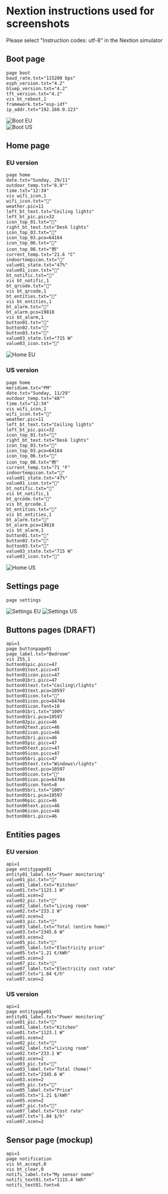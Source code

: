 # Nextion instructions used for screenshots

Please select "Instruction codes: utf-8" in the Nextion simulator

## Boot page

```nextion
page boot
baud_rate.txt="115200 bps"
esph_version.txt="4.2"
bluep_version.txt="4.2"
tft_version.txt="4.2"
vis bt_reboot,1
framework.txt="esp-idf"
ip_addr.txt="192.168.0.123"
```

![Boot EU](../docs/pics/eu_boot.png)
<br>
![Boot US](../docs/pics/us_boot.png)

## Home page

### EU version

```nextion
page home
date.txt="Sunday, 29/11"
outdoor_temp.txt="8.9°"
time.txt="12:34"
vis wifi_icon,1
wifi_icon.txt=""
weather.pic=11
left_bt_text.txt="Ceiling lights"
left_bt_pic.pic=32
icon_top_01.txt=""
right_bt_text.txt="Desk lights"
icon_top_03.txt=""
icon_top_03.pco=64164
icon_top_06.txt=""
icon_top_08.txt="侀"
current_temp.txt="21.6 °C"
indoortempicon.txt=""
value01_state.txt="47%"
value01_icon.txt=""
bt_notific.txt=""
vis bt_notific,1
bt_qrcode.txt=""
vis bt_qrcode,1
bt_entities.txt=""
vis bt_entities,1
bt_alarm.txt=""
bt_alarm.pco=19818
vis bt_alarm,1
button01.txt=""
button02.txt=""
button03.txt=""
value03_state.txt="715 W"
value03_icon.txt=""
```

![Home EU](../docs/pics/eu_home.png)

### US version

```nextion
page home
meridiem.txt="PM"
date.txt="Sunday, 11/29"
outdoor_temp.txt="48°"
time.txt="12:34"
vis wifi_icon,1
wifi_icon.txt=""
weather.pic=11
left_bt_text.txt="Ceiling lights"
left_bt_pic.pic=32
icon_top_01.txt=""
right_bt_text.txt="Desk lights"
icon_top_03.txt=""
icon_top_03.pco=64164
icon_top_06.txt=""
icon_top_08.txt="侀"
current_temp.txt="71 °F"
indoortempicon.txt=""
value01_state.txt="47%"
value01_icon.txt=""
bt_notific.txt=""
vis bt_notific,1
bt_qrcode.txt=""
vis bt_qrcode,1
bt_entities.txt=""
vis bt_entities,1
bt_alarm.txt=""
bt_alarm.pco=19818
vis bt_alarm,1
button01.txt=""
button02.txt=""
button03.txt=""
value03_state.txt="715 W"
value03_icon.txt=""
```

![Home US](../docs/pics/us_home.png)

## Settings page

```nextion
page settings
```

![Settings EU](../docs/pics/eu_settings.png)
![Settings US](../docs/pics/us_settings.png)

## Buttons pages (DRAFT)

```nextion
api=1
page buttonpage01
page_label.txt="Bedroom"
vis 255,1
button01pic.picc=47
button01text.picc=47
button01icon.picc=47
button01bri.picc=47
button01text.txt="Ceiling\rlights"
button01text.pco=10597
button01icon.txt=""
button01icon.pco=64704
button01icon.font=10
button01bri.txt="100%"
button01bri.pco=10597
button02pic.picc=46
button02text.picc=46
button02icon.picc=46
button02bri.picc=46
button05pic.picc=47
button05text.picc=47
button05icon.picc=47
button05bri.picc=47
button05text.txt="Windows\rlights"
button05text.pco=10597
button05icon.txt=""
button05icon.pco=64704
button05icon.font=8
button05bri.txt="100%"
button05bri.pco=10597
button06pic.picc=46
button06text.picc=46
button06icon.picc=46
button06bri.picc=46
```

## Entities pages

### EU version

```nextion
api=1
page entitypage01
entity01_label.txt="Power monitoring"
value01_pic.txt=""
value01_label.txt="Kitchen"
value01.txt="1123.1 W"
value01.xcen=2
value02_pic.txt=""
value02_label.txt="Living room"
value02.txt="233.1 W"
value02.xcen=2
value03_pic.txt=""
value03_label.txt="Total (entire home)"
value03.txt="2345.6 W"
value03.xcen=2
value05_pic.txt=""
value05_label.txt="Electricity price"
value05.txt="1.21 €/kWh"
value05.xcen=2
value07_pic.txt=""
value07_label.txt="Electricity cost rate"
value07.txt="1.84 €/h"
value07.xcen=2
```

### US version

```nextion
api=1
page entitypage01
entity01_label.txt="Power monitoring"
value01_pic.txt=""
value01_label.txt="Kitchen"
value01.txt="1123.1 W"
value01.xcen=2
value02_pic.txt=""
value02_label.txt="Living room"
value02.txt="233.1 W"
value02.xcen=2
value03_pic.txt=""
value03_label.txt="Total (home)"
value03.txt="2345.6 W"
value03.xcen=2
value05_pic.txt=""
value05_label.txt="Price"
value05.txt="1.21 $/kWh"
value05.xcen=2
value07_pic.txt=""
value07_label.txt="Cost rate"
value07.txt="1.84 $/h"
value07.xcen=2
```

## Sensor page (mockup)

```nextion
api=1
page notification
vis bt_accept,0
vis bt_clear,0
notifi_label.txt="My sensor name"
notifi_text01.txt="1115.4 kWh"
notifi_text01.font=6
```
